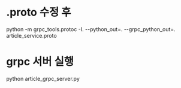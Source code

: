 # .proto 수정 후 
python -m grpc_tools.protoc -I. --python_out=. --grpc_python_out=. article_service.proto

# grpc 서버 실행
python article_grpc_server.py        
